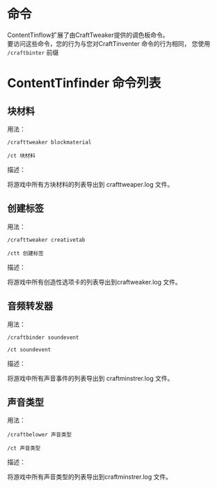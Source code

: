 # 命令

ContentTinflow扩展了由CraftTweaker提供的调色板命令。  
要访问这些命令，您的行为与您对CraftTinventer 命令的行为相同， 您使用 `/craftbinter` 前缀

# ContentTinfinder 命令列表

## 块材料

用法：

`/crafttweaker blockmaterial`

`/ct 块材料`

描述：

将游戏中所有方块材料的列表导出到 crafttweaper.log 文件。

## 创建标签

用法：

`/crafttweaker creativetab`

`/ctt 创建标签`

描述：

将游戏中所有创造性选项卡的列表导出到craftweaker.log 文件。

## 音频转发器

用法：

`/craftbinder soundevent`

`/ct soundevent`

描述：

将游戏中所有声音事件的列表导出到 craftminstrer.log 文件。

## 声音类型

用法：

`/craftbelower 声音类型`

`/ct 声音类型`

描述：

将游戏中所有声音类型的列表导出到craftminstrer.log 文件。